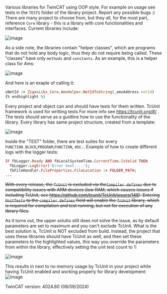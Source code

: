 Various libraries for TwinCAT using OOP style. For example on usage see tests in the ```TESTS``` folder of the library project. Report any possible bugs :) 
There are many project to choose from, but they all, for the most part, reference ```Core``` library - this is a library with core functionalities and interfaces.
Current libraries include:

![image](https://github.com/user-attachments/assets/a412012d-70e0-4f8a-9ab3-066319f4da57)

As a side note, the libraries contain "helper classes", which are programs that do not hold any body logic, thus they do not require being called. These "classes" have only ```methods``` and ```constants```. As an example, this is a helper class for Ams:

![image](https://github.com/user-attachments/assets/75aac691-a353-4d93-a660-af2455a43738)

And here is an exaple of calling it:
```ruby
sNetId := ZigasLibs_Core.AmsHelper.NetIdToString(_amsAddress.netId)
{% endhighlight %}
```

Every project and object can and should have tests for them written. TcUnit framework is used for writting tests For more info see https://tcunit.org/#/ . The tests should serve as a guidline how to use the functionality of the library. Every library has same project structure, created from a template:

![image](https://github.com/user-attachments/assets/f9c60dcf-0ec2-45c2-91bf-91beabd425dd)

Inside the "TEST" folder, there are test suites for  every ```FUNCTION_BLOCK```,```PROGRAM```,```FUNCTION```, etc... Example of how to create different logs with the logger tests:

```ruby
IF fbLogger.Ready AND fbLocalSystemTime.CurrentTime.IsValid THEN
  fbLogger.LogError('Error text....');
  fbFileHandler.FileProperties.FileLocation := FOLDER_PATH;
...
```


~~With every release, the ```TcUnit``` is excluded via the```Compiler defines``` due to compatibility issues with ARM devices (low RAM, which causes issues if including TcUnit, see https://github.com/tcunit/TcUnit/issues/148). Entering ```UnitTests``` to the ```compiler defines``` field will enable the ```TcUnit``` library, which is required for compilation and test running, but not for execution of any library files.~~


As it turns out, the upper solutio still does not solve the issue, as by default parameters are set to maximum and you can't exclude TcUnit. What is the best solution is, TcUnit is NOT excluded from build. Instead, the project that uses these libraries should have TcUnit as well, and then set these parameters to the highlighted values, this way you override the parameters from within the library, effectively setting the unit test count to 1:

![image](https://github.com/user-attachments/assets/31997d48-711f-4992-bb0f-0d20825c394e)


This results in next to no memory usage by TcUnit in your project while having TcUnit enabled and working properly for library development:
![image](https://github.com/user-attachments/assets/9e823942-b539-4dea-912b-58a2a228e053)




TwinCAT version: 4024.60 (08/09/2024)

